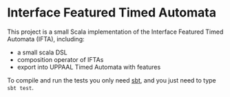 Interface Featured Timed Automata
========

This project is a small Scala implementation of the Interface Featured Timed Automata (IFTA), including:

 - a small scala DSL
 - composition operator of IFTAs
 - export into UPPAAL Timed Automata with features

To compile and run the tests you only need [sbt](http://www.scala-sbt.org), and you just need to type ```sbt test```.
